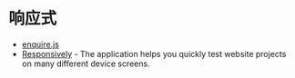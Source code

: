 # 响应式

- [enquire.js](https://github.com/WickyNilliams/enquire.js)
- [Responsively](https://responsively.app/?ref=usniemvuilaptrinh) - The application helps you quickly test website projects on many different device screens.
